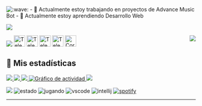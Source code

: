 <img src="https://raw.githubusercontent.com/cnrad/cnrad/main/wave.svg" alt=":wave:" />
- 🔭 Actualmente estoy trabajando en proyectos de Advance Music Bot
- 🌱 Actualmente estoy aprendiendo Desarrollo Web
<div alinear = "centro">
<p align="centro">
    <a href="https://blacky-dev.cf/">
        <img src="./Banner.png" />
    </a>
<p align="centro">
    
  <a href="https://api.lanyard.rest/v1/users/691072980100317194">
  <img src="https://lanyard-profile-readme.vercel.app/api/691072980100317194?hideTimestamp=true&idleMessage=Just%20chillin'%20at%20the%20moment..." align="right" />
</a>
  
<a href="https://discord.gg/dcdev"><img src="https://discord.com/api/guilds/773668217163218944/widget.png?style=banner2"></a>
<a href="https://twitter.com/br_blacky"> <img width="30px" src="https://raw.githubusercontent.com/brblacky/BrBlacky/main/icons8-twitter-100.png" title="Telegrama"/></a>
<a href="https://youtube.com/c/brblacky"> <img width="30px" src="https://raw.githubusercontent.com/brblacky/BrBlacky/main/icons8-youtube-music- 500.png" title="Telegrama"/></a>
<a href="https://t.me/sdip521"> <img width="30px" src="https://github.com/brblacky/BrBlacky/blob/main/icons8-telegram-app-500. png" title="Telegrama"/></a>
<a href="https://blacky-dev.cf/"> <img width="30px" src="https://github.com/brblacky/BrBlacky/blob/main/icons8-website-100.png " title="Telegrama"/></a>
<a href="mailto: sdipedit@gmail.com"> <img width="30px" src="https://github.com/brblacky/BrBlacky/blob/main/icons8-email-100.png" title= "Correo electrónico"/> </a><br>
</p>

##  🔖 Mis estadísticas
 
<p align="centro">
    <a href="https://github.com/brblacky/">
        <img src="https://github-readme-stats.vercel.app/api?username=brblacky&hide=issues,prs&count_private=true&show_owner=true&show_icons=true&bg_color=0d1117&title_color=ffffff&text_color=ffffff&icon_color=00ff99&hide_border=true/" />
    </a>
    <a href="https://github.com/brblacky/">
        <img src="https://github-readme-stats.vercel.app/api/top-langs/?username=brblacky&layout=compact&count_private=true&langs_count=8&card_width=445&bg_color=0d1117&title_color=ffffff&text_color=ffffff&icon_color=00ff99&hide_border=true/" / >
    </a>
    <a href="https://github.com/brblacky/">
        <img src="https://github-readme-streak-stats.herokuapp.com?user=brblacky&hide_border=true&background=0D1117&currStreakLabel=FFFFFF&sideLabels=FFFFFF&currStreakNum=FFFFFF&dates=FFFFFF&sideNums=FFFFFF&fire=00ff99&ring=00ff99&stroke=FFFFFFFF)](https:/ /git.io/streak-stats" />
    </a>
   <a href="https://github.com/brblacky"><img alt="Gráfico de actividad" src="https://activity-graph.herokuapp.com/graph?username=brblacky&bg_color=0D1117&color=ffffff&line=00ff99&point =ffffff&area=verdadero&hide_border=verdadero" />
    </a>
    <a href="https://open.spotify.com/user/31hyy6vwyhhsuqfylmt6p5ef6sfu?si=zYtFByGETPCb5TkEPY9emQ">
        <img src="https://spotify-github-profile.vercel.app/api/view?uid=31hyy6vwyhhsuqfylmt6p5ef6sfu&cover_image=true&theme=novatorem&bar_color=00FF99&bar_color_cover=false"/>
    </a>
</p>

![](https://komarev.com/ghpvc/?username=brblacky&style=flat-square)
![ estado ](https://dev.discordprofiles.me/badge/status/491577179495333903?style=flat-square)
![ jugando ](https://dev.discordprofiles.me/badge/playing/491577179495333903?style=flat-square)
![ vscode ](https://dev.discordprofiles.me/badge/vscode/491577179495333903?style=flat-square)
![ intellij ](https://dev.discordprofiles.me/badge/intellij/491577179495333903?style=flat-square)
[![ spotify ](https://dev.discordprofiles.me/badge/spotify/491577179495333903?style=flat-square)](https://dev.discordprofiles.me/openspotify/491577179495333903?style=flat-square)
</div>


---------------------------------------------------------  
